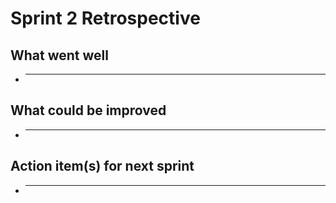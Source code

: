 # Sprint 2 Retrospective

## What went well
- ___

## What could be improved
- ___

## Action item(s) for next sprint
- ___
